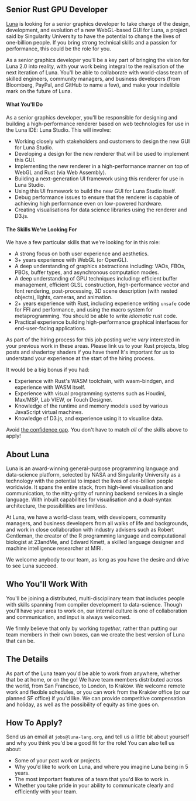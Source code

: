 ## Senior Rust GPU Developer
[Luna](https://luna-lang.org) is looking for a senior graphics developer to take
charge of the design, development, and evolution of a new WebGL-based GUI for
Luna, a project said by Singularity University to have the potential to change
the lives of one-billion people. If you bring strong technical skills and a
passion for performance, this could be the role for you.

As a senior graphics developer you'll be a key part of bringing the vision for
Luna 2.0 into reality, with your work being integral to the realisation of the
next iteration of Luna. You'll be able to collaborate with world-class team of
skilled engineers, community managers, and business developers (from Bloomberg,
PayPal, and GitHub to name a few), and make your indelible mark on the future of
Luna.

#### What You'll Do
As a senior graphics developer, you'll be responsible for designing and building
a high-performance renderer based on web technologies for use in the Luna IDE:
Luna Studio. This will involve:

- Working closely with stakeholders and customers to design the new GUI for Luna
  Studio.
- Developing a design for the new renderer that will be used to implement this
  GUI.
- Implementing the new renderer in a high-performance manner on top of WebGL and
  Rust (via Web Assembly).
- Building a next-generation UI framework using this renderer for use in Luna
  Studio.
- Using this UI framework to build the new GUI for Luna Studio itself.
- Debug performance issues to ensure that the renderer is capable of achieving
  high performance even on low-powered hardware.
- Creating visualisations for data science libraries using the renderer and
  D3.js.

#### The Skills We're Looking For
We have a few particular skills that we're looking for in this role:

- A strong focus on both user experience and aesthetics.
- 3+ years experience with WebGL (or OpenGL).
- A deep understanding of graphics abstractions including: VAOs, FBOs, PBOs,
  buffer types, and asynchronous computation modes.
- A deep understanding of GPU techniques including: efficient buffer management,
  efficient GLSL construction, high-performance vector and font rendering,
  post-processing, 3D scene description (with nested objects), lights, cameras,
  and animation.
- 2+ years experience with Rust, including experience writing `unsafe` code for
  FFI and performance, and using the macro system for metaprogramming. You
  should be able to write _idiomatic_ rust code.
- Practical experience building high-performance graphical interfaces for
  end-user-facing applications.

As part of the hiring process for this job posting we're _very_ interested in
your previous work in these areas. Please link us to your Rust projects, blog
posts and shadertoy shaders if you have them! It's important for us to
understand your experience at the start of the hiring process.

It would be a big bonus if you had:

- Experience with Rust's WASM toolchain, with wasm-bindgen, and experience with
  WASM itself.
- Experience with visual programming systems such as Houdini, Max/MSP, Lab VIEW,
  or Touch Designer.
- Knowledge of the runtime and memory models used by various JavaScript virtual
  machines.
- Knowledge of D3.js, and experience using it to visualise data.

Avoid [the confidence gap](https://www.forbes.com/sites/womensmedia/2014/04/28/act-now-to-shrink-the-confidence-gap/).
You don't have to match _all_ of the skills above to apply!

## About Luna
Luna is an award-winning general-purpose programming language and data-science
platform, selected by NASA and Singularity University as a technology with the
potential to impact the lives of one-billion people worldwide. It spans the
entire stack, from high-level visualisation and communication, to the
nitty-gritty of running backend services in a single language. With inbuilt
capabilities for visualisation and a dual-syntax architecture, the possibilities
are limitless.

At Luna, we have a world-class team, with developers, community managers, and
business developers from all walks of life and backgrounds, and work in close
collaboration with industry advisers such as Robert Gentleman, the creator of
the R programming language and computational biologist at 23andMe, and Edward
Kmett, a skilled language designer and machine intelligence researcher at MIRI.

We welcome anybody to our team, as long as you have the desire and drive to see
Luna succeed.

## Who You'll Work With
You'll be joining a distributed, multi-disciplinary team that includes people
with skills spanning from compiler development to data-science. Though you'll
have your area to work on, our internal culture is one of collaboration and
communication, and input is always welcomed.

We firmly believe that only by working _together_, rather than putting our team
members in their own boxes, can we create the best version of Luna that can be.

## The Details
As part of the Luna team you'd be able to work from anywhere, whether that be at
home, or on the go! We have team members distributed across the world, from San
Francisco, to London, to Kraków. We welcome remote work and flexible schedules,
or you can work from the Kraków office (or our planned SF office) if you'd like.
We can provide competitive compensation and holiday, as well as the possibility
of equity as time goes on.

## How To Apply?
Send us an email at `jobs@luna-lang.org`, and tell us a little bit about
yourself and why you think you'd be a good fit for the role! You can also tell
us about:

- Some of your past work or projects.
- Why you'd like to work on Luna, and where you imagine Luna being in 5 years.
- The most important features of a team that you'd like to work in.
- Whether you take pride in your ability to communicate clearly and efficiently
  with your team.
